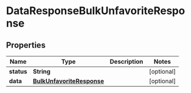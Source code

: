 

# DataResponseBulkUnfavoriteResponse


## Properties

| Name | Type | Description | Notes |
|------------ | ------------- | ------------- | -------------|
|**status** | **String** |  |  [optional] |
|**data** | [**BulkUnfavoriteResponse**](BulkUnfavoriteResponse.md) |  |  [optional] |



